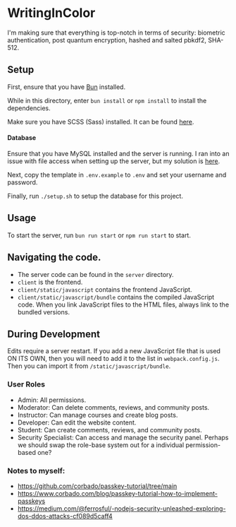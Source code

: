 # WritingInColor
I'm making sure that everything is top-notch in terms of security: biometric authentication, post quantum encryption, hashed and salted pbkdf2, SHA-512.


## Setup
First, ensure that you have [Bun](https://bun.sh/) installed.

While in this directory, enter `bun install` or `npm install` to install the dependencies.

Make sure you have SCSS (Sass) installed. It can be found [here](https://github.com/sass/dart-sass/releases/latest).

#### Database
Ensure that you have MySQL installed and the server is running. 
I ran into an issue with file access when setting up the server, but my solution is [here](https://stackoverflow.com/questions/53242775/mysql-server-instance-8-0-13-automatically-turned-off-and-on-randomly/78618450#78618450).

Next, copy the template in `.env.example` to `.env` and set your username and password.

Finally, run `./setup.sh` to setup the database for this project.

## Usage
To start the server, run `bun run start` or `npm run start` to start.

## Navigating the code.
- The server code can be found in the `server` directory.
- `client` is the frontend.
- `client/static/javascript` contains the frontend JavaScript.
- `client/static/javascript/bundle` contains the compiled JavaScript code. When you link JavaScript files to the HTML files, always link to the bundled versions.

## During Development
Edits require a server restart.
If you add a new JavaScript file that is used ON ITS OWN, then you will need to add it to the list in `webpack.config.js`. Then you can import it from `/static/javascript/bundle`.


### User Roles
- Admin: All permissions.
- Moderator: Can delete comments, reviews, and community posts. 
- Instructor: Can manage courses and create blog posts.
- Developer: Can edit the website content.
- Student: Can create comments, reviews, and community posts.
- Security Specialist: Can access and manage the security panel.
Perhaps we should swap the role-base system out for a individual permission-based one?



### Notes to myself:
- <https://github.com/corbado/passkey-tutorial/tree/main>
- <https://www.corbado.com/blog/passkey-tutorial-how-to-implement-passkeys>
- <https://medium.com/@ferrosful/-nodejs-security-unleashed-exploring-dos-ddos-attacks-cf089d5caff4>
